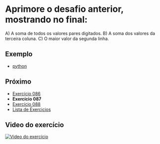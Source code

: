 # Aprimore o desafio anterior, mostrando no final: 
A) A soma de todos os valores pares digitados.
B) A soma dos valores da terceira coluna.
C) O maior valor da segunda linha.

## Exemplo

- [python](python)

## Próximo

- [Exercício 086](../086)
- **Exercício 087**
- [Exercício 088](../088)
- [Lista de Exercicios](../)

## Video do exercício

[![Video do exercício](https://img.youtube.com/vi/QhS829x6up4/maxresdefault.jpg)](https://youtu.be/QhS829x6up4)